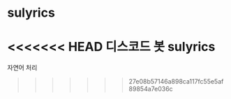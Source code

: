 # sulyrics

<<<<<<< HEAD
디스코드 봇 sulyrics
=======

자연어 처리 
>>>>>>> 27e08b57146a898ca117fc55e5af89854a7e036c
